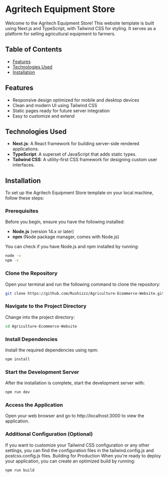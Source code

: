 # Agritech Equipment Store

Welcome to the Agritech Equipment Store! This website template is built using Next.js and TypeScript, with Tailwind CSS for styling. It serves as a platform for selling agricultural equipment to farmers.

## Table of Contents

- [Features](#features)
- [Technologies Used](#technologies-used)
- [Installation](#installation)

## Features

- Responsive design optimized for mobile and desktop devices
- Clean and modern UI using Tailwind CSS
- Static pages ready for future server integration
- Easy to customize and extend

## Technologies Used

- **Next.js**: A React framework for building server-side rendered applications.
- **TypeScript**: A superset of JavaScript that adds static types.
- **Tailwind CSS**: A utility-first CSS framework for designing custom user interfaces.



## Installation

To set up the Agritech Equipment Store template on your local machine, follow these steps:

### Prerequisites

Before you begin, ensure you have the following installed:

- **Node.js** (version 14.x or later)
- **npm** (Node package manager, comes with Node.js)

You can check if you have Node.js and npm installed by running:

```bash
node -v
npm -v
```
### Clone the Repository
Open your terminal and run the following command to clone the repository:
```bash
git clone https://github.com/Rushizzz/Agriculture-Ecommerce-Website.git
```
### Navigate to the Project Directory
Change into the project directory:
```bash
cd Agriculture-Ecommerce-Website
```
### Install Dependencies
Install the required dependencies using npm:
```bash
npm install
```
### Start the Development Server
After the installation is complete, start the development server with:
```bash
npm run dev
```
### Access the Application
Open your web browser and go to http://localhost:3000 to view the application.

### Additional Configuration (Optional)
If you want to customize your Tailwind CSS configuration or any other settings, you can find the configuration files in the tailwind.config.js and postcss.config.js files.
Building for Production
When you're ready to deploy your application, you can create an optimized build by running:
```bash
npm run build
```
